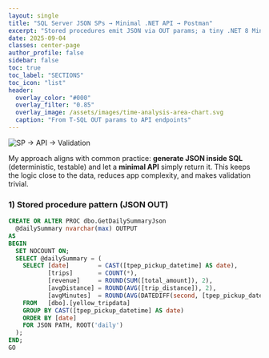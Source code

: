 ```yaml
---
layout: single
title: "SQL Server JSON SPs → Minimal .NET API → Postman"
excerpt: "Stored procedures emit JSON via OUT params; a tiny .NET 8 Minimal API exposes them as endpoints you can validate with curl and Postman."
date: 2025-09-04
classes: center-page
author_profile: false
sidebar: false
toc: true
toc_label: "SECTIONS"
toc_icon: "list"
header:
  overlay_color: "#000"
  overlay_filter: "0.85"
  overlay_image: /assets/images/time-analysis-area-chart.svg
  caption: "From T-SQL OUT params to API endpoints"
---
```


![SP → API → Validation](/assets/images/sp-api-validation.svg)

My approach aligns with common practice: **generate JSON inside SQL** (deterministic, testable) and let a **minimal API** simply return it. This keeps the logic close to the data, reduces app complexity, and makes validation trivial.

### 1) Stored procedure pattern (JSON OUT)
```sql
CREATE OR ALTER PROC dbo.GetDailySummaryJson
  @dailySummary nvarchar(max) OUTPUT
AS
BEGIN
  SET NOCOUNT ON;
  SELECT @dailySummary = (
    SELECT [date]        = CAST([tpep_pickup_datetime] AS date),
           [trips]       = COUNT(*),
           [revenue]     = ROUND(SUM([total_amount]), 2),
           [avgDistance] = ROUND(AVG([trip_distance]), 2),
           [avgMinutes]  = ROUND(AVG(DATEDIFF(second, [tpep_pickup_datetime], [tpep_dropoff_datetime]))/60.0, 1)
    FROM   [dbo].[yellow_tripdata]
    GROUP BY CAST([tpep_pickup_datetime] AS date)
    ORDER BY [date]
    FOR JSON PATH, ROOT('daily')
  );
END;
GO
```
